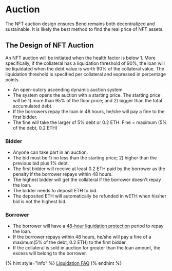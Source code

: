 # Auction

The NFT auction design ensures Bend remains both decentralized and sustainable. It is likely the best method to find the real price of NFT assets.

## The Design of NFT Auction

An NFT auction will be initiated when the health factor is below 1. More specifically, if the collateral has a liquidation threshold of 90%, the loan will be liquidated when the debt value is worth 90% of the collateral value. The liquidation threshold is specified per collateral and expressed in percentage points.

* An open-outcry ascending dynamic auction system
* The system opens the auction with a starting price. The starting price will be 1) more than 95% of the floor price; and 2) bigger than the total accumulated debt.
* If the borrowers repay the loan in 48 hours, he/she will pay a fine to the first bidder.
* The fine will take the larger of 5% debt or 0.2 ETH. Fine = maximum (5% of the debt, 0.2 ETH)

### Bidder

* Anyone can take part in an auction.
* The bid must be:1) no less than the starting price;  2) higher than the previous bid plus 1% debt.
* The first bidder will receive at least 0.2 ETH paid by the borrower as the penalty if the borrower repays within 48 hours.&#x20;
* The highest bidder will get the collateral if the borrower doesn't repay the loan.
* The bidder needs to deposit ETH to bid.
* The deposited ETH will automatically be refunded in wETH when his/her bid is not the highest bid.

### Borrower

* The borrower will have a [48-hour liquidation protection](../highlights/48h-liquidation-protection.md) period to repay the loan.
* If the borrower repays within 48 hours, he/she will pay a fine of a maximum(5% of the debt, 0.2 ETH) to the first bidder.
* If the collateral is sold in auction for greater than the loan amount, the excess will belong to the borrower.

{% hint style="info" %}
[Liquidation FAQ](../faq/liquidation.md)
{% endhint %}
